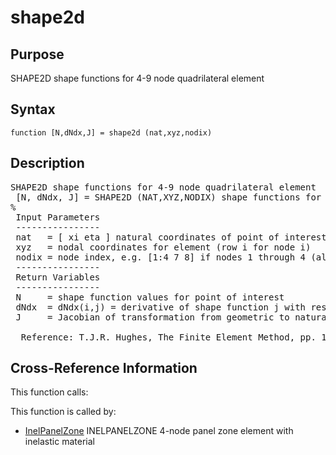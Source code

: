 
<!-- <a name="_top"></a>
<div><a href="../../index.md">Home</a> &gt;  <a href="#">src</a> &gt; <a href="index.md">Other</a> &gt; shape2d.m</div> -->

<!--<table width="100%"><tr><td align="left"><a href="../../index.md"><img alt="<" border="0" src="../../left.png">&nbsp;Master index</a></td>
<td align="right"><a href="index.md">Index for src\Other&nbsp;<img alt=">" border="0" src="../../right.png"></a></td></tr></table>-->
# shape2d
<!-- <h1>shape2d
</h1> -->

## <a name="_name"></a>Purpose

<!-- <h2 id="purpose"><a name="_name"></a>Purpose</h2> -->

SHAPE2D shape functions for 4-9 node quadrilateral element

<!-- <div class="box"><strong>SHAPE2D shape functions for 4-9 node quadrilateral element</strong></div> -->

## <a name="_synopsis"></a>Syntax

`function [N,dNdx,J] = shape2d (nat,xyz,nodix)` 
## <a name="_description"></a>Description

<pre class="comment">SHAPE2D shape functions for 4-9 node quadrilateral element
 [N, dNdx, J] = SHAPE2D (NAT,XYZ,NODIX) shape functions for 4-9 node quadrilateral element
%
 Input Parameters
 ----------------
 nat   = [ xi eta ] natural coordinates of point of interest
 xyz   = nodal coordinates for element (row i for node i)
 nodix = node index, e.g. [1:4 7 8] if nodes 1 through 4 (always), if 7 and 8 are present 
 ----------------
 Return Variables
 ----------------
 N     = shape function values for point of interest
 dNdx  = dNdx(i,j) = derivative of shape function j with respect to geometric coordinate x_i
 J     = Jacobian of transformation from geometric to natural coordinates

  Reference: T.J.R. Hughes, The Finite Element Method, pp. 135</pre>
<!-- <div class="fragment"><pre class="comment">SHAPE2D shape functions for 4-9 node quadrilateral element
 [N, dNdx, J] = SHAPE2D (NAT,XYZ,NODIX) shape functions for 4-9 node quadrilateral element
%
 Input Parameters
 ----------------
 nat   = [ xi eta ] natural coordinates of point of interest
 xyz   = nodal coordinates for element (row i for node i)
 nodix = node index, e.g. [1:4 7 8] if nodes 1 through 4 (always), if 7 and 8 are present 
 ----------------
 Return Variables
 ----------------
 N     = shape function values for point of interest
 dNdx  = dNdx(i,j) = derivative of shape function j with respect to geometric coordinate x_i
 J     = Jacobian of transformation from geometric to natural coordinates

  Reference: T.J.R. Hughes, The Finite Element Method, pp. 135</pre></div> -->

<!-- crossreference -->
## <a name="_cross"></a>Cross-Reference Information

This function calls:
<ul style="list-style-image:url(../../matlabicon.gif)">
</ul>
This function is called by:
<ul style="list-style-image:url(../../matlabicon.gif)">
<li><a href="InelPanelZone.md" class="code" title="function ElemResp = InelPanelZone (action,el_no,xyz,ElemData,ElemState)">InelPanelZone</a>	INELPANELZONE 4-node panel zone element with inelastic material</li></ul>
<!-- crossreference -->




<!-- <hr><address>Generated on Thu 09-Jul-2020 10:37:03 by <strong><a href="http://www.artefact.tk/software/matlab/m2html/" title="Matlab Documentation in HTML">m2html</a></strong> &copy; 2005</address> -->